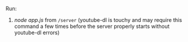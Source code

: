 Run: 

1. *node app.js* from `/server` (youtube-dl is touchy and may require this command a few times before the server properly starts without youtube-dl errors)
